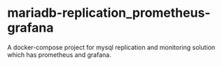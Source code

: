 # mariadb-replication_prometheus-grafana
A docker-compose project for mysql replication and monitoring solution which has prometheus and grafana.
